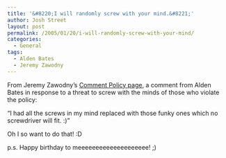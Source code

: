 ```yaml
---
title: '&#8220;I will randomly screw with your mind.&#8221;'
author: Josh Street
layout: post
permalink: /2005/01/20/i-will-randomly-screw-with-your-mind/
categories:
  - General
tags:
  - Alden Bates
  - Jeremy Zawodny
---
```

From Jeremy Zawodny&#8217;s [Comment Policy page][1], a comment from Alden Bates in response to a threat to screw with the minds of those who violate the policy:

&#8220;I had all the screws in my mind replaced with those funky ones which no screwdriver will fit. :)&#8221;

Oh I so want to do that! :D

p.s. Happy birthday to meeeeeeeeeeeeeeeeeeee! ;)

 [1]: http://jeremy.zawodny.com/blog/archives/002218.html